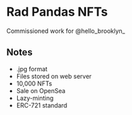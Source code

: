 # Rad Pandas NFTs
Commissioned work for @hello_brooklyn_

## Notes
- .jpg format
- Files stored on web server
- 10,000 NFTs
- Sale on OpenSea
- Lazy-minting
- ERC-721 standard
